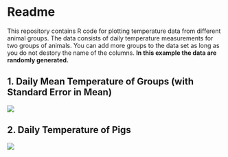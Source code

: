 # Readme

This repository contains R code for plotting temperature data from different animal groups. The data consists of daily temperature measurements for two groups of animals. You can add more groups to the data set as long as you do not destory the name of the columns. <b>In this example the data are randomly generated. </b> 

## 1. Daily Mean Temperature of Groups (with Standard Error in Mean) 

<img src="https://github.com/sulovek/githubtestsulove/blob/26b53a9f22702662870a1e39c3ad0489a2ef7bc2/Plot%20Results/temp0.svg">

## 2. Daily Temperature of Pigs 

<img src = "https://github.com/sulovek/clinicaltrialusingR/blob/5f8ae127b6fdaf2914821138b645c6787bb73418/Plot%20Results/temp1.svg">





